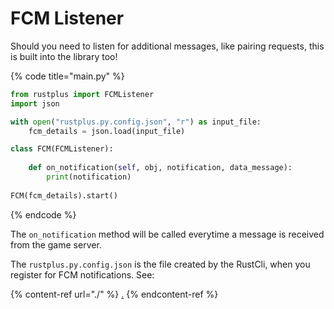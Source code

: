 # FCM Listener

Should you need to listen for additional messages, like pairing requests, this is built into the library too!

{% code title="main.py" %}
```python
from rustplus import FCMListener
import json

with open("rustplus.py.config.json", "r") as input_file:
    fcm_details = json.load(input_file)

class FCM(FCMListener):
    
    def on_notification(self, obj, notification, data_message):
        print(notification)
        
FCM(fcm_details).start()
```
{% endcode %}

The `on_notification` method will be called everytime a message is received from the game server.

The `rustplus.py.config.json` is the file created by the RustCli, when you register for FCM notifications. See:

{% content-ref url="./" %}
[.](./)
{% endcontent-ref %}



